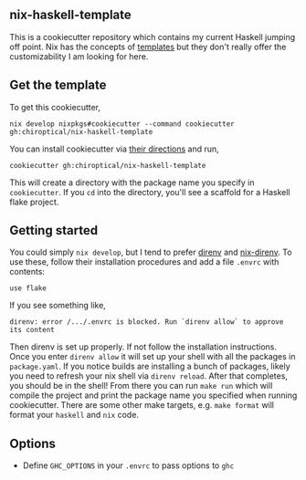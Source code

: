 nix-haskell-template
---

This is a cookiecutter repository which contains my current Haskell jumping
off point. Nix has the concepts of [templates][zero-to-nix-templates] but they
don't really offer the customizability I am looking for here.

## Get the template

To get this cookiecutter,

```shell
nix develop nixpkgs#cookiecutter --command cookiecutter gh:chiroptical/nix-haskell-template
```

You can install cookiecutter via [their directions][install-cookiecutter] and run,

```shell
cookiecutter gh:chiroptical/nix-haskell-template
```

This will create a directory with the package name you specify in
`cookiecutter`. If you `cd` into the directory, you'll see a scaffold for a
Haskell flake project.

## Getting started

You could simply `nix develop`, but I tend to prefer [direnv][direnv] and
[nix-direnv][nix-direnv]. To use these, follow their installation procedures
and add a file `.envrc` with contents:

```
use flake
```

If you see something like,

```
direnv: error /.../.envrc is blocked. Run `direnv allow` to approve its content
```

Then direnv is set up properly. If not follow the installation instructions.
Once you enter `direnv allow` it will set up your shell with all the packages
in `package.yaml`. If you notice builds are installing a bunch of packages,
likely you need to refresh your nix shell via `direnv reload`. After that
completes, you should be in the shell! From there you can run `make run` which
will compile the project and print the package name you specified when running
cookiecutter. There are some other make targets, e.g. `make format` will format
your `haskell` and `nix` code.

## Options

- Define `GHC_OPTIONS` in your `.envrc` to pass options to `ghc`

[zero-to-nix-templates]: https://zero-to-nix.com/concepts/flakes#templates
[install-cookiecutter]: https://cookiecutter.readthedocs.io/en/stable/installation.html#install-cookiecutter
[direnv]: https://direnv.net
[nix-direnv]: https://github.com/nix-community/nix-direnv
